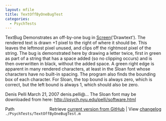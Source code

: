 ```yaml
---
layout: mfile
title: TextOffByOneBugTest
categories:
  - PsychTests
---
```


TextBug
Demonstrates an off\-by\-one bug in [Screen](/docs/Screen)\('Drawtext'\). The rendered text
is drawn \+1 pixel to the right of where it should be. This leaves the
leftmost pixel unused, and clips off the rightmost pixel of the string.
The bug is demonstrated here by drawing a letter twice, first in green as
part of a string that has a space added \(so no clipping occurs\) and is
then overwritten in black, without the added space. A green right edge is
apparent in many rendered characters, at least in the Sloan font whose
characters have no built\-in spacing. The program also finds the bounding
box of each character. For Sloan, the top bound is always zero, which is
correct, but the left bound is always 1, which should also be zero.

Denis Pelli March 21, 2007
denis.pelli@...
The Sloan font may be downloaded from here:
http://psych.nyu.edu/pelli/software.html


<div class="code_header" style="text-align:right;">
  <span style="float:left;">Path&nbsp;&nbsp;</span> <span class="counter">Retrieve <a href=
  "https://raw.github.com/Psychtoolbox-3/Psychtoolbox-3/beta/./PsychTests/TextOffByOneBugTest.m">current version from GitHub</a> | View <a href=
  "https://github.com/Psychtoolbox-3/Psychtoolbox-3/commits/beta/./PsychTests/TextOffByOneBugTest.m">changelog</a></span>
</div>
<div class="code">
  <code>./PsychTests/TextOffByOneBugTest.m</code>
</div>
